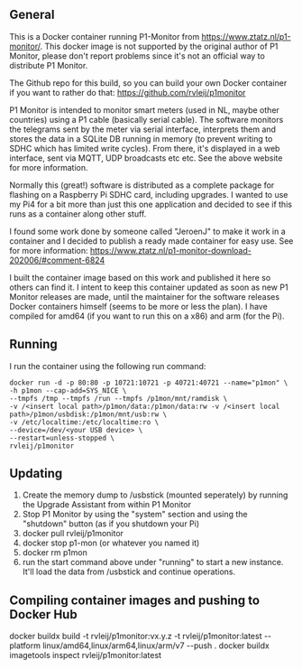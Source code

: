 ## General
This is a Docker container running P1-Monitor from https://www.ztatz.nl/p1-monitor/. This docker image is not supported by the original author of P1 Monitor, please don't report problems since it's not an official way to distribute P1 Monitor.

The Github repo for this build, so you can build your own Docker container if you want to rather do that: https://github.com/rvleij/p1monitor

P1 Monitor is intended to monitor smart meters (used in NL, maybe other countries) using a P1 cable (basically serial cable). The software monitors the telegrams sent by the meter via serial interface, interprets them and stores the data in a SQLite DB running in memory (to prevent writing to SDHC which has limited write cycles).
From there, it's displayed in a web interface, sent via MQTT, UDP broadcasts etc etc. See the above website for more information.

Normally this (great!) software is distributed as a complete package for flashing on a Raspberry Pi SDHC card, including upgrades. I wanted to use my Pi4 for a bit more than just this one application and decided to see if this runs as a container along other stuff.

I found some work done by someone called "JeroenJ" to make it work in a container and I decided to publish a ready made container for easy use. See for more information: https://www.ztatz.nl/p1-monitor-download-202006/#comment-6824

I built the container image based on this work and published it here so others can find it. I intent to keep this container updated as soon as new P1 Monitor releases are made, until the maintainer for the software releases Docker containers himself (seems to be more or less the plan). I have compiled for amd64 (if you want to run this on a x86) and arm (for the Pi).


## Running
I run the container using the following run command:

    docker run -d -p 80:80 -p 10721:10721 -p 40721:40721 --name="p1mon" \
    -h p1mon --cap-add=SYS_NICE \
    --tmpfs /tmp --tmpfs /run --tmpfs /p1mon/mnt/ramdisk \
    -v /<insert local path>/p1mon/data:/p1mon/data:rw -v /<insert local path>/p1mon/usbdisk:/p1mon/mnt/usb:rw \
    -v /etc/localtime:/etc/localtime:ro \
    --device=/dev/<your USB device> \
    --restart=unless-stopped \
    rvleij/p1monitor

## Updating
1. Create the memory dump to /usbstick (mounted seperately) by running the Upgrade Assistant from within P1 Monitor
2. Stop P1 Monitor by using the "system" section and using the "shutdown" button (as if you shutdown your Pi)
3. docker pull rvleij/p1monitor
4. docker stop p1-mon (or whatever you named it)
5. docker rm p1mon
6. run the start command above under "running" to start a new instance. It'll load the data from /usbstick and continue operations.

## Compiling container images and pushing to Docker Hub

docker buildx build -t rvleij/p1monitor:vx.y.z -t rvleij/p1monitor:latest --platform linux/amd64,linux/arm64,linux/arm/v7 --push .
docker buildx imagetools inspect rvleij/p1monitor:latest
